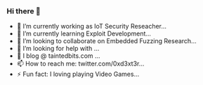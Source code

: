### Hi there 👋

<!--
**0xd3xt3r/0xd3xt3r** is a ✨ _special_ ✨ repository because its `README.md` (this file) appears on your GitHub profile.
-->

- 🔭 I’m currently working as IoT Security Reseacher...
- 🌱 I’m currently learning Exploit Development...
- 👯 I’m looking to collaborate on Embedded Fuzzing Research...
- 🤔 I’m looking for help with ...
- 💬 I blog @ taintedbits.com ...
- 📫 How to reach me: twitter.com/0xd3xt3r...
- ⚡ Fun fact: I loving playing Video Games...

